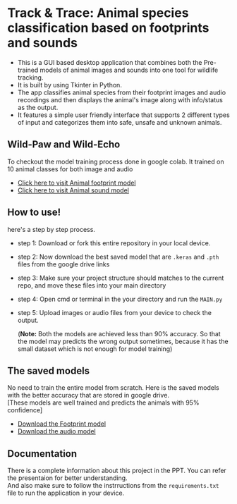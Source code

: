 # Track & Trace: Animal species classification based on footprints and sounds
- This is a GUI based desktop application that combines both the Pre-trained models of animal images and sounds into one tool for wildlife tracking.
- It is built by using Tkinter in Python. 
- The app classifies animal species from their footprint images and audio recordings and then displays the animal's image along with info/status as the output. 
- It features a simple user friendly interface that supports 2 different types of input and categorizes them into safe, unsafe and unknown animals.

## Wild-Paw and Wild-Echo
To checkout the model training process done in google colab. It trained on 10 animal classes for both image and audio 
- [Click here to visit Animal footprint model](https://github.com/Anirudh-p1107/Wild-Paw)
- [Click here to visit Animal sound model](https://github.com/Anirudh-p1107/Wild_Echo)

## How to use!
here's a step by step process.
- step 1: Download or fork this entire repository in your local device.
- step 2: Now download the best saved model that are `.keras` and `.pth` files from the google drive links
- step 3: Make sure your project structure should matches to the current repo, and move these files into your main directory
- step 4: Open cmd or terminal in the your directory and run the `MAIN.py`
- step 5: Upload images or audio files from your device to check the output.<br>

  (**Note:** Both the models are achieved less than 90% accuracy. So that the model may predicts the wrong output sometimes, because it has the small dataset which is not enough for model training)

## The saved models
No need to train the entire model from scratch. Here is the saved models with the better accuracy that are stored in google drive. <br>
  [These models are well trained and predicts the animals with 95% confidence]
- [Download the Footprint model](https://drive.google.com/file/d/1oVcUUvS6Z7fSpfek2QS-iCZvivQTMWjS/view?usp=drive_link)
- [Download the audio model](https://drive.google.com/file/d/1PjnpZWPOznmeC1sZ4ZZPDLW8YHHdPcfe/view?usp=drive_link)

## Documentation 
There is a complete information about this project in the PPT. You can refer the presentaion for better understanding. <br>
And also make sure to follow the instrructions from the `requirements.txt` file to run the application in your device. 
